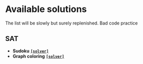 # Available solutions

The list will be slowly but surely replenished. Bad code practice

## SAT

* **Sudoku** [**`[solver]`**](SAT/src/main/kotlin/sat/sudoku/SudokuSatSolver.kt)
* **Graph coloring** [**`[solver]`**](SAT/src/main/kotlin/sat/coloring/GraphSatSolver.kt)

